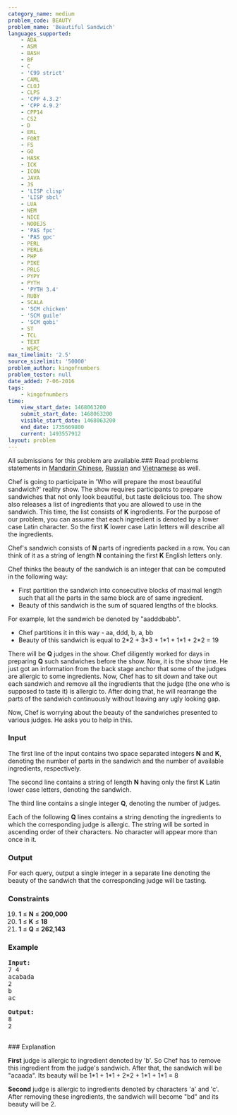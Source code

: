 ```yaml
---
category_name: medium
problem_code: BEAUTY
problem_name: 'Beautiful Sandwich'
languages_supported:
    - ADA
    - ASM
    - BASH
    - BF
    - C
    - 'C99 strict'
    - CAML
    - CLOJ
    - CLPS
    - 'CPP 4.3.2'
    - 'CPP 4.9.2'
    - CPP14
    - CS2
    - D
    - ERL
    - FORT
    - FS
    - GO
    - HASK
    - ICK
    - ICON
    - JAVA
    - JS
    - 'LISP clisp'
    - 'LISP sbcl'
    - LUA
    - NEM
    - NICE
    - NODEJS
    - 'PAS fpc'
    - 'PAS gpc'
    - PERL
    - PERL6
    - PHP
    - PIKE
    - PRLG
    - PYPY
    - PYTH
    - 'PYTH 3.4'
    - RUBY
    - SCALA
    - 'SCM chicken'
    - 'SCM guile'
    - 'SCM qobi'
    - ST
    - TCL
    - TEXT
    - WSPC
max_timelimit: '2.5'
source_sizelimit: '50000'
problem_author: kingofnumbers
problem_tester: null
date_added: 7-06-2016
tags:
    - kingofnumbers
time:
    view_start_date: 1468063200
    submit_start_date: 1468063200
    visible_start_date: 1468063200
    end_date: 1735669800
    current: 1493557912
layout: problem
---
```

All submissions for this problem are available.###  Read problems statements in [Mandarin Chinese](http://www.codechef.com/download/translated/SNCKFL16/mandarin/BEAUTY.pdf), [Russian](http://www.codechef.com/download/translated/SNCKFL16/russian/BEAUTY.pdf) and [Vietnamese](http://www.codechef.com/download/translated/SNCKFL16/vietnamese/BEAUTY.pdf) as well.

Chef is going to participate in 'Who will prepare the most beautiful sandwich?' reality show. The show requires participants to prepare sandwiches that not only look beautiful, but taste delicious too. The show also releases a list of ingredients that you are allowed to use in the sandwich. This time, the list consists of **K** ingredients. For the purpose of our problem, you can assume that each ingredient is denoted by a lower case Latin character. So the first **K** lower case Latin letters will describe all the ingredients.

Chef's sandwich consists of **N** parts of ingredients packed in a row. You can think of it as a string of length **N** containing the first **K** English letters only.

Chef thinks the beauty of the sandwich is an integer that can be computed in the following way:

- First partition the sandwich into consecutive blocks of maximal length such that all the parts in the same block are of same ingredient.
- Beauty of this sandwich is the sum of squared lengths of the blocks.

For example, let the sandwich be denoted by "aadddbabb".

- Chef partitions it in this way - aa, ddd, b, a, bb
- Beauty of this sandwich is equal to 2\*2 + 3\*3 + 1\*1 + 1\*1 + 2\*2 = 19

There will be **Q** judges in the show. Chef diligently worked for days in preparing **Q** such sandwiches before the show. Now, it is the show time. He just got an information from the back stage anchor that some of the judges are allergic to some ingredients. Now, Chef has to sit down and take out each sandwich and remove all the ingredients that the judge (the one who is supposed to taste it) is allergic to. After doing that, he will rearrange the parts of the sandwich continuously without leaving any ugly looking gap.

Now, Chef is worrying about the beauty of the sandwiches presented to various judges. He asks you to help in this.

### Input

The first line of the input contains two space separated integers **N** and **K**, denoting the number of parts in the sandwich and the number of available ingredients, respectively.

The second line contains a string of length **N** having only the first **K** Latin lower case letters, denoting the sandwich.

The third line contains a single integer **Q**, denoting the number of judges.

Each of the following **Q** lines contains a string denoting the ingredients to which the corresponding judge is allergic. The string will be sorted in ascending order of their characters. No character will appear more than once in it.

### Output

For each query, output a single integer in a separate line denoting the beauty of the sandwich that the corresponding judge will be tasting.

### Constraints

19. **1** ≤ **N** ≤ **200,000**
20. **1** ≤ **K** ≤ **18**
21. **1** ≤ **Q** ≤ **262,143**
### Example

<pre><b>Input:</b>
<tt>7 4
acabada
2
b
ac
</tt>
<b>Output:</b>
<tt>8
2</tt>

</pre>### Explanation
**First** judge is allergic to ingredient denoted by 'b'. So Chef has to remove this ingredient from the judge's sandwich. After that, the sandwich will be "acaada". Its beauty will be 1\*1 + 1\*1 + 2\*2 + 1\*1 + 1\*1 = 8

**Second** judge is allergic to ingredients denoted by characters 'a' and 'c'. After removing these ingredients, the sandwich will become "bd" and its beauty will be 2.
